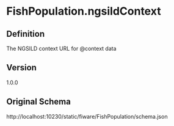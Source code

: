 # FishPopulation.ngsildContext

## Definition
The NGSILD context URL for @context data

## Version
1.0.0

## Original Schema
http://localhost:10230/static/fiware/FishPopulation/schema.json
